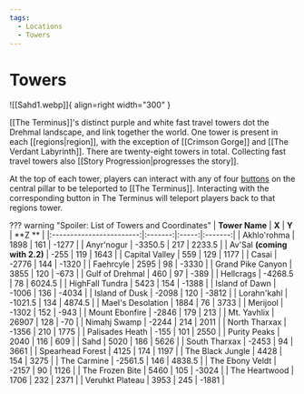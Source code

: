 ```yaml
---
tags:
  - Locations
  - Towers
---
```


# Towers
![[Sahd1.webp]]{ align=right width="300" }

[[The Terminus]]'s distinct purple and white fast travel towers dot the Drehmal landscape, and link together the world. One tower is present in each [[regions|region]], with the exception of [[Crimson Gorge]] and [[The Verdant Labyrinth]]. There are twenty-eight towers in total. Collecting fast travel towers also [[Story Progression|progresses the story]].

At the top of each tower, players can interact with any of four [buttons](https://minecraft.gamepedia.com/Button) on the central pillar to be teleported to [[The Terminus]]. Interacting with the corresponding button in The Terminus will teleport players back to that regions tower.


??? warning "Spoiler: List of Towers and Coordinates"
    |      **Tower Name**      |  **X**  | **Y** |  **Z ** |
    |:------------------------:|:-------:|:-----:|:-------:|
    | Akhlo'rohma              | 1898    | 161   | -1277   |
    | Anyr'nogur               | -3350.5 | 217   | 2233.5  |
    | Av'Sal **(coming with 2.2)** | -255    | 119   | 1643    |
    | Capital Valley           | 559     | 129   | 1177    |
    | Casai                    | -2776   | 144   | -1320   |
    | Faehrcyle                | 2595    | 98    | -3330   |
    | Grand Pike Canyon        | 3855    | 120   | -673    |
    | Gulf of Drehmal          | 460     | 97    | -389    |
    | Hellcrags                | -4268.5 | 78    | 6024.5  |
    | HighFall Tundra          | 5423    | 154   | -1388   |
    | Island of Dawn           | -1006   | 136   | -4034   |
    | Island of Dusk           | -2098   | 120   | -3812   |
    | Lorahn'kahl              | -1021.5 | 134   | 4874.5  |
    | Mael's Desolation        | 1884    | 76    | 3733    |
    | Merijool                 | -1302   | 152   | -943    |
    | Mount Ebonfire           | -2846   | 179   | 213     |
    | Mt. Yavhlix              | 26907   | 128   | -70     |
    | Nimahj Swamp             | -2244   | 214   | 2011    |
    | North Tharxax            | -1356   | 210   | 1775    |
    | Palisades Heath          | -155    | 101   | 2550    |
    | Purity Peaks             | 2040    | 116   | 609     |
    | Sahd                     | 5020    | 186   | 5626    |
    | South Tharxax            | -2453   | 94    | 3661    |
    | Spearhead Forest         | 4125    | 174   | 1197    |
    | The Black Jungle         | 4428    | 154   | 3275    |
    | The Carmine              | -2561.5 | 146   | 4838.5  |
    | The Ebony Veldt          | -2157   | 90    | 1126    |
    | The Frozen Bite          | 5460    | 105   | -3024   |
    | The Heartwood            | 1706    | 232   | 2371    |
    | Veruhkt Plateau          | 3953    | 245   | -1881   |
